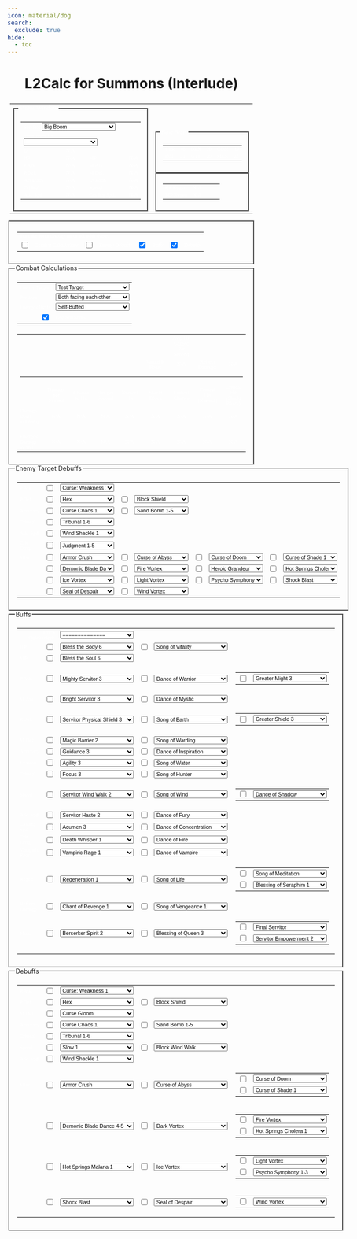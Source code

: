 ```yaml
---
icon: material/dog
search:
  exclude: true
hide:
  - toc
---
```


<style>
fieldset {
	border-color: grey;
}
h1,h2,h3,h4 {
	text-align: center;
}
td.left {
	padding: 10px;
	border-width: 0px;
	text-align: left;
}
td.main {
	padding: 10px;
	border-width: 0px;
	text-align: left;
}
td.statcalc {
	text-align: right;
	color: white;
}
table {
	font: 8pt verdana;
	color: white;
	padding: 5;
	text-align: center;
}

table select {
	font-size: 8pt;
}
table.statcalc {
	text-align: left;
	border: 0;
	cellpadding: 5;
}

legend {
	color-adjust: exact;
  	font-size: .8rem;
	color: var(--md-typeset-color);
	font-family: var(--md-text-font-family);
}
</style>
# L2Calc for Summons (Interlude)
<table class="statcalc">
<form id="statcalculator">
<tr>
<td><fieldset>
<legend>Status Window</legend>
<table class="statcalc" width=275>
<tr><td colspan=4>
Servitor
<select style="width: 150px;" id="class" onchange="calc()">
<option value=BB>Big Boom
<option value=CO>Corrupted Man
<option value=CU>Cursed Man
<option value=DP>Dark Panther
<option value=FK>Feline King
<option value=KAI>Kai the Cat
<option value=KAT>Kat the Cat
<option value=MU>Magnus the Unicorn
<option value=MG>Mechanic Golem
<option value=MEW>Mew the Cat
<option value=NS>Nightshade
<option value=QC>Queen of Cat
<option value=RM>Reanimated Man
<option value=SH>Shadow
<option value=SG>Siege Golem
<option value=SI>Silhouette
<option value=SL>Soulless
<option value=SP>Spectral Lord
<option value=SW>Swoop Cannon
<option value=BOX>Unicorn Boxer
<option value=MER>Unicorn Merrow
<option value=MIR>Unicorn Mirage
<option value=SER>Unicorn Seraphim
<option value=WHC>Wild Hog Cannon
</select></td></tr>
<tr><td colspan=4>
Summoner Lv
<select style="width: 150px;" id="LV" onchange="calc()">
</select>
</td></tr>
<tr><td>Lv</td><td id="LVL" align=right>N/A</td></tr>
<tr><td width=95>HP</td><td id="HP" width=35 align=right>N/A</td><td width=15></td><td width=95>MP</td><td id="MP" width=35 align=right>N/A</td></tr>
<tr><td>P.Atk.</td><td id="PATK" align=right>N/A</td><td></td><td>M.Atk.</td><td id="MATK" align=right>N/A</td></tr>
<tr><td>P.Def.</td><td id="PDEF" align=right>N/A</td><td></td><td>M.Def.</td><td id="MDEF" align=right>N/A</td></tr>
<tr><td>Accuracy</td><td id="ACCURACY" align=right>N/A</td><td></td><td>Evasion</td><td id="EVASION" align=right>N/A</td></tr>
<tr><td>Critical</td><td id="CRITICAL" align=right>N/A</td><td></td><td>Speed</td><td id="SPEED" align=right>N/A</td></tr>
<tr><Td>Atk. Spd.</td><td id="ATKSPD" align=right>N/A</td><td></td><td>Casting Spd.</td><td id="CASTINGSPD" align=right>N/A</td></tr>
</table>
</fieldset></td>
<td valign=bottom>
<fieldset>
<legend>Base Stats</legend>
<table class="statcalc" cellpadding="5">
<tr><td>STR</td><td>40</td><td>DEX</td><td>30</td><td>CON</td><td>43</td></tr>
<tr><td>INT</td><td>21</td><td>WIT</td><td>20</td><td>MEN</td><td>25</td></tr>
</table>
</fieldset>
<fieldset>
<table class="statcalc" width=200>
<tr><td>HP Regen</td><td id="HPREGEN" align=right>N/A</td><td></td><td></td><td align=right></td></tr>
<tr><td>MP Regen</td><td id="MPREGEN" align=right>N/A</td><td></td><td></td><td align=right></td></tr>
</table>
</fieldset>
</td>
</tr>
</table>
<fieldset>
<table class="statcalc"
<tr>			<td colspan=8>Turn the form display on or off with these:</td></tr>
<tr>			<td width=5><input type=checkbox id="COMBATC" onclick="boxgoaway()"></td>
<td>Combat Calculations</td>
<td width=5><input type=checkbox id="EDEBUFFSC" onclick="boxgoaway()"></td>
<td>Enemy Debuffs</td>
<td width=5><input type=checkbox id="BUFFSCHECK" onclick="boxgoaway()" checked></td>
<td>Buffs</td>
<td width=5><input type=checkbox id="DEBUFFSCHECK" onclick="boxgoaway()" checked></td>
<td>Debuffs</td>
</tr>
</table>
</fieldset>
<fieldset id="COMBAT">
<legend>Combat Calculations</legend>
<table class="statcalc">
<tr><td>Enemy Target:</td>
<td><select style="width: 150px;" id="ENE" onchange="calc()">
<option value=0>Test Target
<option value=11>Clone
<option value=1>Test Monster
<option value=2>lv40 Temple Knight
<option value=3>lv40 Hawkeye
<option value=4>lv40 Prophet
<option value=5>lv61 Temple Knight
<option value=6>lv61 Hawkeye
<option value=7>lv61 Prophet
<option value=8>lv80 Temple Knight
<option value=9>lv80 Hawkeye
<option value=10>lv80 Prophet
</select></td>
</tr>
<tr><td>Position</td>
<td><select style="width: 150px;" id="POS" onchange="calc()">
<option value="1">Both facing each other
<option value="2">Attacking enemy target from the side
<option value="3">Attacking enemy target from behind
<option value="4">Enemy target attacking you from the side
<option value="5">Enemy target attacking you from behind
</select></td></tr>
<tr><td>Enemy's Buffs</td>
<td><select style="width: 150px;" id="EBUFFS" onchange="calc()">
<option value="1">Self-Buffed
<option value="2">Level 56 Prophet buffs
<option value="3">Level 56 Prophet buffs and Dances
<option value="4">Level 56 Prophet buffs and Songs
<option value="5">Level 56 Prophet buffs, Dances and Songs
<option value="6">We're all gonna die!
</select></td></tr>
<tr><td align=right><input type="checkbox" id="SS" onclick="calc()" checked></td><td>Use Soulshots</td>
</tr></table>
<table class="damage">
<tr>
<td align=left width=100></td>
<td width=100></td>
<td width=100></td>
<td width=100></td>
<td width=100></td>
<td width=100></td>
<td width=100>Avg. HP Gained<br>Per Second</td>
<td width=100></td>
<td width=100></td>
</tr>
<tr>
<td align=left></td>
<td id="SHDBLOCKRATE"></td>
<td id="SHDPDEF"></td>
<td id="AVGSHIELDPDEF"></td>
<td id="SHDMDEF"></td>
<td>Vampiric Rage:</td>
<td id="VR">N/A</td>
<td>Reflect Damage:</td>
<td id="RD">N/A</td>
</tr>
<tr><td colspan=20><hr></td></tr>
<tr>
<td align=left></td>
<td>Damage per<br>Second</td>
<td>Chance<br>to Hit</td>
<td>Hits per<br>Second</td>
<td>Normal Hit</td>
<td>Shield Block</td>
<td>Critical Chance</td>
<td>Critical Hit<br>(Normal)</td>
<td>Critical Hit<br>(Shield Block)</td>
</tr>
<tr>
<td align=left>Damage Dealt<br>to Enemy</td>
<td id="AVGDMG">N/A</td>
<td id="HITRATIO">N/A</td>
<td id="HITSPERSECOND">N/A</td>
<td id="DMGRNG">N/A</td>
<td id="SHDDMGRNG">N/A</td>
<td id="CRITCHANCE">N/A</td>
<td id="CRITDMG">N/A</td>
<td id="SBCRITDMG">N/A</td>
</tr>
<tr><td colspan=20>&nbsp</td></tr>
<tr>
<td align=left>Enemy's Damage<br>to You</td>
<td id="EAVGDMG">N/A</td>
<td id="EHITRATIO">N/A</td>
<td id="EHITSPERSECOND">N/A</td>
<td id="EDMGRNG">N/A</td>
<td id="ESHIELDDMGRNG">N/A</td>
<td id="ECRITCHANCE">N/A</td>
<td id="ECRITDMG">N/A</td>
<td id="ESBCRITDMG">N/A</td>
</tr>
</table>
</fieldset>
<fieldset id="EDEBUFFS">
<legend>Enemy Target Debuffs</legend>
<table class="statcalc">
<tr>	<td>P.Atk.</td>
<td><input type=checkbox id="EDEPC" onclick="edebuffs();calc()"></td>
<td><select style="width: 110px;" id="EDEP" onchange="calc()">
<option value="1">Curse: Weakness 1
<option value="2">Curse: Weakness 2-5
<option value="3">Curse: Weakness 6+
<option value="3">Howl
<option value="3">Poltergeist Cubic 1+
<option value="2">Power Break 1-2
<option value="3">Power Break 3+
</select></td></tr>
<tr>
<td>P.Def.</td>
<td><input type=checkbox id="EDEDC" onclick="edebuffs();calc()"></td>
<td><select style="width: 110px;" id="EDED" onchange="calc()">
<option value="1">Hex
<option value="1">Poltergeist Cubic
</select></td>
<td><input type=checkbox id="EBLKSC" onclick="edebuffs();calc()"></td>
<td><select style="width: 110px;" id="EBLKS" onchange="calc()">
<option value="1">Block Shield
<option value="2">Mass Shield Block
</select></td></tr>
<tr>	<td>Accuracy
<td><input type=checkbox id="EDEAC" onclick="edebuffs();calc()"></td>
<td><select style="width: 110px;" id="EDEA" onchange="calc()">
<option value="1">Curse Chaos 1
<option value="2">Curse Chaos 2+
<option value="1">Seal of Chaos 1-2
<option value="2">Seal of Chaos 3+
</select></td>
<td><input type=checkbox id="ESBBC" onclick="edebuffs();calc()"></td>
<td><select style="width: 110px;" id="ESBB" onchange="calc()">
<option value="1">Sand Bomb 1-5
<option value="2">Sand Bomb 6-9
<option value="3">Sand Bomb 10
</select></td></tr>
<tr>	<td>Critical
<td><input type=checkbox id="ETRBC" onclick="edebuffs();calc()"></td>
<td><select style="width: 110px;" id="ETRB" onchange="calc()">
<option value="1">Tribunal 1-6
<option value="2">Tribunal 7-9
<option value="3">Tribunal 10
</select></td></tr>
<tr>	<td>Atk. Spd.
<td><input type=checkbox id="EDENC" onclick="edebuffs();calc()"></td>
<td><select style="width: 110px;" id="EDEN" onchange="calc()">
<option value="1">Wind Shackle 1
<option value="2">Wind Shackle 2-5
<option value="3">Wind Shackle 6+
<option value="3">Poltergeist Cubic
<option value="3">Seal of Winter
<option value="3">Spoil (Atk. Spd.)
<option value="3">Spoil Festival (Atk. Spd.)
</select></td></tr>
<tr>	<td>Crit. Dmg.
<td><input type=checkbox id="EJDGC" onclick="edebuffs();calc()"></td>
<td><select style="width: 110px;" id="EJDG" onchange="calc()">
<option value="1">Judgment 1-5
<option value="2">Judgment 6-9
<option value="3">Judgment 10
</select></td></tr>
<tr>	<td>Misc.</td>
<td><input type=checkbox id="EARCRC" onclick="edebuffs();calc()"></td>
<td><select style="width: 110px;" id="EARCR" onchange="calc()">
<option value="1">Armor Crush
</select></td>
<td><input type=checkbox id="ECBYC" onclick="edebuffs();calc()"></td>
<td><select style="width: 110px;" id="ECBY" onchange="calc()">
<option value="1">Curse of Abyss
</select></td>
<td><input type=checkbox id="ECDMC" onclick="edebuffs();calc()"></td>
<td><select style="width: 110px;" id="ECDM" onchange="calc()">
<option value="1">Curse of Doom
</select></td>
<td><input type=checkbox id="ECSHC" onclick="edebuffs();calc()"></td>
<td><select style="width: 110px;" id="ECSH" onchange="calc()">
<option value="1">Curse of Shade 1
<option value="2">Curse of Shade 2
<option value="3">Curse of Shade 3
<option value="1">Mass Curse of Shade 1
<option value="2">Mass Curse of Shade 2
<option value="3">Mass Curse of Shade 3
</select></td></tr>
<tr>	<td></td>
<td><input type=checkbox id="EDBDC" onclick="edebuffs();calc()"></td>
<td><select style="width: 110px;" id="EDBD" onchange="calc()">
<option value="1">Demonic Blade Dance 1-3
<option value="2">Demonic Blade Dance 4-5
<option value="3">Demonic Blade Dance 6-7
<option value="4">Demonic Blade Dance 8-9
<option value="5">Demonic Blade Dance 10
</select></td>
<td><input type=checkbox id="EFVC" onclick="edebuffs();calc()"></td>
<td><select style="width: 110px;" id="EFV" onchange="calc()">
<option value="1">Fire Vortex
</select></td>
<td><input type=checkbox id="EHEEC" onclick="edebuffs();calc()"></td>
<td><select style="width: 110px;" id="EHEE" onchange="calc()">
<option value="1">Heroic Grandeur
</select></td>
<td><input type=checkbox id="ECHOLC" onclick="edebuffs();calc()"></td>
<td><select style="width: 110px;" id="ECHOL" onchange="calc()">
<option value="1">Hot Springs Cholera 1
<option value="2">Hot Springs Cholera 2
<option value="3">Hot Springs Cholera 3
<option value="4">Hot Springs Cholera 4
<option value="5">Hot Springs Cholera 5
<option value="6">Hot Springs Cholera 6
<option value="7">Hot Springs Cholera 7
<option value="8">Hot Springs Cholera 8
<option value="9">Hot Springs Cholera 9
<option value="10">Hot Springs Cholera 10
</select></td></tr>
<tr>	<td></td>
<td><input type=checkbox id="EIVC" onclick="edebuffs();calc()"></td>
<td><select style="width: 110px;" id="EIV" onchange="calc()">
<option value="1">Ice Vortex
</select></td>
<td><input type=checkbox id="ELVORC" onclick="edebuffs();calc()"></td>
<td><select style="width: 110px;" id="ELVOR" onchange="calc()">
<option value="1">Light Vortex
</select></td>
<td><input type=checkbox id="EPSYC" onclick="edebuffs();calc()"></td>
<td><select style="width: 110px;" id="EPSY" onchange="calc()">
<option value="1">Psycho Symphony 1-3
<option value="2">Psycho Symphony 4-5
<option value="3">Psycho Symphony 6-7
<option value="4">Psycho Symphony 8-9
<option value="5">Psycho Symphony 10
</select></td>
<td><input type=checkbox id="ESBC" onclick="edebuffs();calc()"></td>
<td><select style="width: 110px;" id="ESB" onchange="calc()">
<option value="1">Shock Blast
</select></td></tr>
<tr>	<td></td>
<td><input type=checkbox id="EDERC" onclick="edebuffs();calc()"></td>
<td><select style="width: 110px;" id="EDER" onchange="calc()">
<option value="1">Seal of Despair
</select></td>
<td><input type=checkbox id="EWVC" onclick="edebuffs();calc()"></td>
<td><select style="width: 110px;" id="EWV" onchange="calc()">
<option value="1">Wind Vortex
</select></td></tr>
</table>
</fieldset>
<fieldset id="BUFFS">
<legend>Buffs</legend>
<table class="statcalc">
<tr>			<td colspan=2 align=right>Buffs Quickselect:</td>
<td colspan=5><select style="width: 150px;" id="SETBUFFS" onchange="buffs(true);calc()">
<option>==============
<option value="0">clear all buffs
<option value="38">Lvl 78 Elemental Summoner
<option value="39">Lvl 77 Elemental Summoner
<option value="40">Lvl 56 Elemental Summoner
<option value="41">Lvl 52 Elemental Summoner
<option value="42">Lvl 48 Elemental Summoner
<option value="43">Lvl 44 Elemental Summoner
<option value="44">Lvl 40 Elemental Summoner
<option value="0">clear all buffs
<option value="45">Lvl 78 Phantom Summoner
<option value="46">Lvl 77 Phantom Summoner
<option value="47">Lvl 56 Phantom Summoner
<option value="48">Lvl 52 Phantom Summoner
<option value="49">Lvl 48 Phantom Summoner
<option value="50">Lvl 44 Phantom Summoner
<option value="51">Lvl 40 Phantom Summoner
<option value="0">clear all buffs
<option value="52">Lvl 78 Warlock
<option value="53">Lvl 77 Warlock
<option value="54">Lvl 56 Warlock
<option value="55">Lvl 52 Warlock
<option value="56">Lvl 48 Warlock
<option value="57">Lvl 44 Warlock
<option value="58">Lvl 40 Warlock
<option value="0">clear all buffs
<option value="1">Lvl 78 Hierophant
<option value="2">Lvl 72 Prophet
<option value="3">Lvl 66 Prophet
<option value="4">Lvl 56 Prophet
<option value="5">Lvl 52 Prophet
<option value="6">Lvl 48 Prophet
<option value="7">Lvl 44 Prophet
<option value="8">Lvl 40 Prophet
<option value="0">clear all buffs
<option value="9">Lvl 78 Shillien's Saint
<option value="10">Lvl 72 Shillien Elder
<option value="11">Lvl 58 Shillien Elder
<option value="12">Lvl 56 Shillien Elder
<option value="13">Lvl 52 Shillien Elder
<option value="14">Lvl 48 Shillien Elder
<option value="15">Lvl 44 Shillien Elder
<option value="16">Lvl 40 Shillien Elder
<option value="0">clear all buffs
<option value="17">Lvl 78 Doomcryer
<option value="18">Lvl 74 Warcryer
<option value="19">Lvl 68 Warcryer
<option value="20">Lvl 66 Warcryer
<option value="21">Lvl 64 Warcryer
<option value="22">Lvl 58 Warcryer
<option value="23">Lvl 56 Warcryer
<option value="24">Lvl 52 Warcryer
<option value="25">Lvl 48 Warcryer
<option value="26">Lvl 44 Warcryer
<option value="27">Lvl 40 Warcryer
<option value="0">clear all buffs
<option value="28">Lvl 77 Dominator
<option value="29">Lvl 64 Overlord
<option value="30">Lvl 58 Overlord
<option value="31">Lvl 56 Overlord
<option value="32">Lvl 52 Overlord
<option value="33">Lvl 48 Overlord
<option value="34">Lvl 44 Overlord
<option value="35">Lvl 40 Overlord
<option value="0">clear all buffs
</select></td></tr>
<tr>	<td>HP</td>
<td><input type=checkbox id="BTBCHECK" onclick="buffs();calc()"></td>
<td><select style="width: 150px;" id="BTB" onchange="calc()">
<option value="1">Bless the Body 1
<option value="2">Bless the Body 2
<option value="3">Bless the Body 3
<option value="4">Bless the Body 4
<option value="5">Bless the Body 5
<option value="6" selected>Bless the Body 6
<option value="1">Body of Avatar 1
<option value="2">Body of Avatar 2
<option value="3">Body of Avatar 3
<option value="4">Body of Avatar 4
<option value="5">Body of Avatar 5
<option value="6">Body of Avatar 6
</select></td>
<td><input type=checkbox id="VITCHECK" onclick="buffs();calc()"></td>
<td><select style="width: 150px;" id="VIT" onchange="calc()">
<option value="SOV">Song of Vitality
</select></td></tr>
<tr>
<td>MP</td>
<td><input type=checkbox id="BTSCHECK" onclick="buffs();calc()"></td>
<td><select style="width: 150px;" id="BTS" onchange="calc()">
<option value="1">Bless the Soul 1
<option value="2">Bless the Soul 2
<option value="3">Bless the Soul 3
<option value="4">Bless the Soul 4
<option value="5">Bless the Soul 5
<option value="6" selected>Bless the Soul 6
</select></td></tr>
<tr>
<td>P.Atk.</td>
<td><input type=checkbox id="MIGHTCHECK" onclick="buffs();calc()"></td>
<td><select style="width: 150px;" id="MIGHT" onchange="calc()">
<option value="1">Might 1
<option value="2">Might 2
<option value="3">Might 3
<option value="3">Herb of Strength
<option value="1">Chant of Battle 1
<option value="2">Chant of Battle 2
<option value="3">Chant of Battle 3
<option value="1">Pa'agrian Gift 1
<option value="2">Pa'agrian Gift 2
<option value="3">Pa'agrian Gift 3
<option value="1">Mighty Servitor 1
<option value="2">Mighty Servitor 2
<option value="3" selected>Mighty Servitor 3
</select>
<td><input type=checkbox id="DOWACHECK" onclick="buffs();calc()"></td>
<td><select style="width: 150px;" id="DOWA" onchange="calc()">
<option value="1">Dance of Warrior
</select></td>
<td>
<table class="no-md-styling"><tr>
<td><input type=checkbox id="GREATERMIGHTCHECK" onclick="buffs();calc()"></td>
<td><select style="width: 150px;" id="GREATERMIGHT" onchange="calc()">
<option value="1">Greater Might 1
<option value="2">Greater Might 2
<option value="3" selected>Greater Might 3
<option value="1">War Chant 1
<option value="2">War Chant 2
<option value="3">War Chant 3
</select></td>
</tr></table>
</td>
</tr>
<tr>
<td>M.Atk.</td>
<td><input type=checkbox id="EMPCHECK" onclick="buffs();calc()"></td>
<td><select style="width: 150px;" id="EMP" onchange="calc()">
<option value="1">Empower 1
<option value="2">Empower 2
<option value="3">Greater Empower 3
<option value="3">Herb of Magic
<option value="3">Soul of Pa'agrio
<option value="1">Bright Servitor 1
<option value="2">Bright Servitor 2
<option value="3" selected>Bright Servitor 3
</select></td>
<td><input type=checkbox id="DOMYCHECK" onclick="buffs();calc()"></td>
<td><select style="width: 150px;" id="DOMY" onchange="calc()">
<option value="1">Dance of Mystic
</select></td></tr>
<tr>
<td>P.Def.</td>
<td><input type=checkbox id="SHIELDCHECK" onclick="buffs();calc()"></td>
<td><select style="width: 150px;" id="SHIELD" onchange="calc()">
<option value="1">Shield 1
<option value="2">Shield 2
<option value="3">Shield 3
<option value="1">Blessings of Pa'agrio 1
<option value="2">Blessings of Pa'agrio 2
<option value="3">Blessings of Pa'agrio 3
<option value="1">Chant of Shielding 1
<option value="2">Chant of Shielding 2
<option value="3">Chant of Shielding 3
<option value="1">Soul Shield 1
<option value="2">Soul Shield 2
<option value="3">Soul Shield 3
<option value="1">Servitor Physical Shield 1
<option value="2">Servitor Physical Shield 2
<option value="3" selected>Servitor Physical Shield 3
</select></td>
<td><input type=checkbox id="SOECHECK" onclick="buffs();calc()"></td>
<td><select style="width: 150px;" id="SOEA" onchange="calc()">
<option value="SOE">Song of Earth
</select></td>
<td>
<table class="no-md-styling"><tr>
<td><input type=checkbox id="GREATERSHIELDCHECK" onclick="buffs();calc()"></td>
<td><select style="width: 150px;" id="GREATERSHIELD" onchange="calc()">
<option value="1">Greater Shield 1
<option value="2">Greater Shield 2
<option value="3" selected>Greater Shield 3
<option value="1">Earth Chant 1
<option value="2">Earth Chant 2
<option value="3">Earth Chant 3
</select></td>
</tr></table>
</td>
</tr>
<tr>
<td>M.Def.</td>
<td><input type=checkbox id="MBCHECK" onclick="buffs();calc()"></td>
<td><select style="width: 150px;" id="MB" onchange="calc()">
<option value="2">Magic Barrier 1
<option value="3" selected>Magic Barrier 2
<option value="1">Chant of Fire 1
<option value="2">Chant of Fire 2
<option value="3">Chant of Fire 3
<option value="1">Glory of Pa'agrio 1
<option value="2">Glory of Pa'agrio 2
<option value="3">Glory of Pa'agrio 3
<option value="2">Servitor Magic Shield 1
<option value="3">Servitor Magic Shield 2
</select>
<td><input type=checkbox id="WARDCHECK" onclick="buffs();calc()"></td>
<td><select style="width: 150px;" id="WARD" onchange="calc()">
<option value="SOW">Song of Warding
</select></td></tr>
<tr>
<td>Accuracy</td>
<td><input type=checkbox id="GUIDCHECK" onclick="buffs();calc()"></td>
<td><select style="width: 150px;" id="GUID" onchange="calc()">
<option value="1">Guidance 1
<option value="2">Guidance 2
<option value="3" selected>Guidance 3
<option value="1">Chant of Eagle 1
<option value="2">Chant of Eagle 2
<option value="3">Chant of Eagle 3
<option value="1">Vision of Pa'agrio 1
<option value="2">Vision of Pa'agrio 2
<option value="3">Vision of Pa'agrio 3
</select></td>
<td><input type=checkbox id="DOICHECK" onclick="buffs();calc()"></td>
<td><select style="width: 150px;" id="DOI" onchange="calc()">
<option value="DOI">Dance of Inspiration
</select></td>
</tr>
<tr>
<td>Evasion</td>
<td><input type=checkbox id="AGICHECK" onclick="buffs();calc()"></td>
<td><select style="width: 150px;" id="AGI" onchange="calc()">
<option value="1">Agility 1
<option value="2">Agility 2
<option value="3" selected>Agility 3
<option value="1">Chant of Evasion 1
<option value="2">Chant of Evasion 2
<option value="3">Chant of Evasion 3
<option value="1">Tact of Pa'agrio 1
<option value="2">Tact of Pa'agrio 2
<option value="3">Tact of Pa'agrio 3
</select></td>
<td><input type=checkbox id="SWATCHECK" onclick="buffs();calc()"></td>
<td><select style="width: 150px;" id="SWAT" onchange="calc()">
<option value="SOW">Song of Water
</select></td>
</tr>
<tr>
<td>Critical</td>
<td><input type=checkbox id="FCSCHECK" onclick="buffs();calc()"></td>
<td><select style="width: 150px;" id="FCS" onchange="calc()">
<option value="1">Focus 1
<option value="2">Focus 2
<option value="3" selected>Focus 3
<option value="1">Chant of Predator 1
<option value="2">Chant of Predator 2
<option value="3">Chant of Predator 3
<option value="3">Herb of Critical Attack
</select></td>
<td><input type=checkbox id="SOHCHECK" onclick="buffs();calc()"></td>
<td><select style="width: 150px;" id="SOH" onchange="calc()">
<option value="SOH">Song of Hunter
</select></td></tr>
<tr>
<td>Speed</td>
<td><input type=checkbox id="WWCHECK" onclick="buffs();calc()"></td>
<td><select style="width: 150px;" id="WW" onchange="calc()">
<option value="1">Wind Walk 1
<option value="2">Wind Walk 2
<option value="1">Pa'agrian Haste 1
<option value="2">Pa'agrian Haste 2
<option value="1" id="Sprint1">Sprint 1
<option value="2" id="Sprint2">Sprint 2
<option value="1">Haste Potion
<option value="2">Greater Quick Step Potion
<option value="2">Herb of Speed
<option value="1">Servitor Wind Walk 1
<option value="2" selected>Servitor Wind Walk 2
</select></td>
<td><input type=checkbox id="SWINDCHECK" onclick="buffs();calc()"></td>
<td><select style="width: 150px;" id="SWIND" onchange="calc()">
<option value="SOW">Song of Wind
</select></td>
<td>
<table class="no-md-styling"><tr>
<td><input type=checkbox id="DSHCHECK" onclick="buffs();calc()"></td>
<td><select style="width: 150px;" id="DSH" onchange="calc()">
<option value="DOS">Dance of Shadow
</select></td>
</tr></table>
</td>
</tr>
<tr>
<td>Atk. Spd.</td>
<td><input type=checkbox id="HASTECHECK" onclick="buffs();calc()"></td>
<td><select style="width: 150px;" id="HASTE" onchange="calc()">
<option value="1">Haste 1
<option value="2">Haste 2
<option value="1">Chant of Fury 1
<option value="2">Chant of Fury 2
<option value="1">Potion of Alacrity
<option value="2">Greater Swift Attack Potion
<option value="2">Herb of Atk. Speed
<option value="1">Servitor Haste 1
<option value="2" selected>Servitor Haste 2
</select></td>
<td><input type=checkbox id="DFURYCHECK" onclick="buffs();calc()"></td>
<td><select style="width: 150px;" id="DFURY" onchange="calc()">
<option value="DOF">Dance of Fury
</select></td>
</tr>
<tr>
<td>Casting Spd.</td>
<td><input type=checkbox id="ACUCHECK" onclick="buffs();calc()"></td>
<td><select style="width: 150px;" id="ACU" onchange="calc()">
<option value="1">Acumen 1
<option value="2">Acumen 2
<option value="3" selected>Acumen 3
<option value="1">Chant of Flame 1
<option value="2">Chant of Flame 2
<option value="3">Chant of Flame 3
<option value="1">Wisdom of Pa'agrio 1
<option value="2">Wisdom of Pa'agrio 2
<option value="3">Wisdom of Pa'agrio 3
<option value="2">Magic Haste Potion
<option value="3">Greater Magic Haste Potion
<option value="3">Herb of Casting Spd.
</select></td>
<td><input type=checkbox id="DCONCHECK" onclick="buffs();calc()"></td>
<td><select style="width: 150px;" id="DCON" onchange="calc()">
<option value="DOC">Dance of Concentration
</select></td></tr>
<td>Crit. Dmg.</td>
<td><input type=checkbox id="DEWC" onclick="buffs();calc()"></td>
<td><select style="width: 150px;" id="DEW" onchange="calc()">
<option value="1">Death Whisper 1
<option value="2">Death Whisper 2
<option value="3">Death Whisper 3
<option value="4">Chant of Rage 1
<option value="5">Chant of Rage 2
<option value="6">Chant of Rage 3
<option value="9">The Eye of Pa'agrio
</select></td>
<td><input type=checkbox id="DOFC" onclick="buffs();calc()"></td>
<td><select style="width: 150px;" id="DOF" onchange="calc()">
<option value="1">Dance of Fire
</select></td></tr>
<tr>
<td>Vampiric Rage</td>
<td><input type=checkbox id="VRAC" onclick="buffs();calc()"></td>
<td><select style="width: 150px;" id="VRA" onchange="calc()">
<option value="1">Vampiric Rage 1
<option value="2">Vampiric Rage 2
<option value="3">Vampiric Rage 3
<option value="4">Vampiric Rage 4
<option value="5">Chant of Vampire 1
<option value="6">Chant of Vampire 2
<option value="7">Chant of Vampire 3
<option value="8">Chant of Vampire 4
</select></td>
<td><input type=checkbox id="DOVC" onclick="buffs();calc()"></td>
<td><select style="width: 150px;" id="DOV" onchange="calc()">
<option value="1">Dance of Vampire
</select></td></tr>
<tr>
<td>Regen</td>
<td><input type=checkbox id="RGNC" onclick="buffs();calc()"></td>
<td><select style="width: 150px;" id="RGN" onchange="calc()">
<option value="1">Regeneration 1
<option value="2">Regeneration 2
<option value="3">Regeneration 3
</select></td>
<td><input type=checkbox id="SOLC" onclick="buffs();calc()"></td>
<td><select style="width: 150px;" id="SOL" onchange="calc()">
<option value="1">Song of Life
</select></td>
<td>
<table class="no-md-styling"><tr>
<td><input type=checkbox id="SOMC" onclick="buffs();calc()"></td>
<td><select style="width: 150px;" id="SOM" onchange="calc()">
<option value="1">Song of Meditation
</select></td>
</tr><tr>
<td><input type=checkbox id="SERC" onclick="buffs();calc()"></td>
<td><select style="width: 150px;" id="SER" onchange="calc()">
<option value="1">Blessing of Seraphim 1
<option value="2">Blessing of Seraphim 2
<option value="3">Blessing of Seraphim 3
</select></td>
</tr></table>
</td></tr>
<tr>
<td>Reflect Damage</td>
<td><input type=checkbox id="SKNC" onclick="buffs();calc()"></td>
<td><select style="width: 150px;" id="SKN" onchange="calc()">
<option value="1">Chant of Revenge 1
<option value="2">Chant of Revenge 2
<option value="3">Chant of Revenge 3
<option value="4">Blazing Skin 1
<option value="5">Blazing Skin 2
<option value="6">Blazing Skin 3
<option value="7">Freezing Skin 1
<option value="8">Freezing Skin 2
<option value="9">Freezing Skin 3
<option value="10">Reflect Damage 1
<option value="11">Reflect Damage 2
<option value="12">Reflect Damage 3
</select>
<td><input type=checkbox id="SOVC" onclick="buffs();calc()"></td>
<td><select style="width: 150px;" id="SOV" onchange="calc()">
<option value="1">Song of Vengeance 1
</select></tr>
<tr>
<td>Misc.</td>
<td><input type=checkbox id="ZERKCHECK" onclick="buffs();calc()"></td>
<td><select style="width: 150px;" id="ZERK" onchange="calc()">
<option value="1">Berserker Spirit 1
<option value="2" selected>Berserker Spirit 2
<option value="1">Rage of Pa'agrio 1
<option value="2">Rage of Pa'agrio 2
</select></td>
<td><input type=checkbox id="QUEENCHECK" onclick="buffs();calc()"></td>
<td><select style="width: 150px;" id="QUEEN" onchange="calc()">
<option value="4">Blessing of Queen 1
<option value="5">Blessing of Queen 2
<option value="6" selected>Blessing of Queen 3
<option value="1">Gift of Queen 1
<option value="2">Gift of Queen 2
<option value="3">Gift of Queen 3
</select></td>
<td>
<table class="no-md-styling"><tr>
<td><input type=checkbox id="PROPHCHECK" onclick="buffs();calc()"></td>
<td><select style="width: 150px;" id="PROPH" onchange="calc()">
<option value="1">Chant of Victory
<option value="2">Prophecy of Fire
<option value="3">Prophecy of Water
<option value="4">Prophecy of Wind
<option value="1" selected>Final Servitor
<option value="2">Warrior Servitor
<option value="3">Wizard Servitor
<option value="4">Assassin Servitor
<option value="5">Magnus' Chant
</select></td>
</tr><tr>
<td><input type=checkbox id="UDCHECK" onclick="buffs();calc()"></td>
<td><select style="width: 150px;" id="UD" onchange="calc()">
<option value="1">Servitor Empowerment 1
<option value="2" selected>Servitor Empowerment 2
</select></td>
</tr></table>
</td>
</tr></table>
</fieldset>
<fieldset id="DEBUFFS">
<legend>Debuffs</legend>
<table class="statcalc">
<tr>	<td>P.Atk.</td>
<td><input type=checkbox id="DEPATKCHECK" onclick="debuffs();calc()"></td>
<td><select style="width: 150px;" id="DEPATK" onchange="calc()">
<option value="1">Curse: Weakness 1
<option value="2">Curse: Weakness 2-5
<option value="3">Curse: Weakness 6+
<option value="3">Howl
<option value="3">Poltergeist Cubic 1+
<option value="2">Power Break 1-2
<option value="3">Power Break 3+
</select></td></tr>
<tr>
<td>P.Def.</td>
<td><input type=checkbox id="DEPDEFCHECK" onclick="debuffs();calc()"></td>
<td><select style="width: 150px;" id="DEPDEF" onchange="calc()">
<option value="1">Hex
<option value="1">Poltergeist Cubic
</select></td>
<td><input type=checkbox id="BLKSCHECK" onclick="buffs();calc()"></td>
<td><select style="width: 150px;" id="BLKS" onchange="calc()">
<option value="BLKS">Block Shield
<option value="MBLKS">Mass Shield Block
</select></td></tr>
<tr>	<td>M.Def.</td>
<td><input type=checkbox id="GLOOMCHECK" onclick="debuffs();calc()"></td>
<td><select style="width: 150px;" id="GLOOM" onchange="calc()">
<option value="CG1">Curse Gloom
</select></td></tr>
<tr>	<td>Accuracy
<td><input type=checkbox id="DEACCCHECK" onclick="debuffs();calc()"></td>
<td><select style="width: 150px;" id="DEACC" onchange="calc()">
<option value="1">Curse Chaos 1
<option value="2">Curse Chaos 2+
<option value="1">Seal of Chaos 1-2
<option value="2">Seal of Chaos 3+
</select></td>
<td><input type=checkbox id="SANDBOMBCHECK" onclick="debuffs();calc()"></td>
<td><select style="width: 150px;" id="SANDBOMB" onchange="calc()">
<option value="1">Sand Bomb 1-5
<option value="3">Sand Bomb 10
</select></td></tr>
<tr>	<td>Critical
<td><input type=checkbox id="TRIBUNALCHECK" onclick="debuffs();calc()"></td>
<td><select style="width: 150px;" id="TRIBUNAL" onchange="calc()">
<option value="1">Tribunal 1-6
<option value="2">Tribunal 7-9
<option value="3">Tribunal 10
</select></td></tr>
<tr>	<td>Speed</td>
<td><input type=checkbox id="DESPEEDCHECK" onclick="debuffs();calc()"></td>
<td><select style="width: 150px;" id="DESPEED" onchange="calc()">
<option value="1">Slow 1
<option value="2">Slow 2+
<option value="2">Blizzard
<option value="1">Cripple 1-5
<option value="2">Cripple 6+
<option value="1">Entangle 1
<option value="2">Entangle 2+
<option value="1">Freezing Strike
<option value="1">Frost Bolt
<option value="2">Hamstring
<option value="2">Hamstring Shot
<option value="1">Ice Bolt
<option value="2">Mass Slow
<option value="1">Seal of Slow 1
<option value="2">Seal of Slow 2
</select></td>
<td><input type=checkbox id="BWWCHECK" onclick="buffs();calc()"></td>
<td><select style="width: 150px;" id="BWW" onchange="calc()">
<option value="BWW">Block Wind Walk
<option value="MBWW">Mass Block Wind Walk
</select></td></tr>
<tr>	<td>Atk. Spd.
<td><input type=checkbox id="DEASPDCHECK" onclick="debuffs();calc()"></td>
<td><select style="width: 150px;" id="DEASPD" onchange="calc()">
<option value="1">Wind Shackle 1
<option value="2">Wind Shackle 2-5
<option value="3">Wind Shackle 6+
<option value="3">Poltergeist Cubic
<option value="3">Seal of Winter
<option value="3">Spoil (Atk. Spd.)
<option value="3">Spoil Festival (Atk. Spd.)
</select></td></tr>
<tr>	<td>Misc.</td>
<td><input type=checkbox id="ACCHECK" onclick="debuffs();calc()"></td>
<td><select style="width: 150px;" id="ARCR" onchange="calc()">
<option value="ARC1">Armor Crush
</select></td>
<td><input type=checkbox id="COABYSSCHECK" onclick="debuffs();calc()"></td>
<td><select style="width: 150px;" id="COABYSS" onchange="calc()">
<option value="COA1">Curse of Abyss
</select></td>
<td>
<table class="no-md-styling"><tr>
<td><input type=checkbox id="CODOOMCHECK" onclick="debuffs();calc()"></td>
<td><select style="width: 150px;" id="CODOOM" onchange="calc()">
<option value="COD1">Curse of Doom
</select></td>
</tr><tr>
<td><input type=checkbox id="COSHADECHECK" onclick="debuffs();calc()"></td>
<td><select style="width: 150px;" id="COSHADE" onchange="calc()">
<option value="1">Curse of Shade 1
<option value="2">Curse of Shade 2
<option value="3">Curse of Shade 3
<option value="1">Mass Curse of Shade 1
<option value="2">Mass Curse of Shade 2
<option value="3">Mass Curse of Shade 3
</select></td>
</tr></table>
</td>
</tr>
<tr>	<td></td>
<td><input type=checkbox id="DEMONICBDCHECK" onclick="debuffs();calc()"></td>
<td><select style="width: 150px;" id="DEMONICBD" onchange="calc()">
<option value="2">Demonic Blade Dance 4-5
<option value="5">Demonic Blade Dance 10
</select></td>
<td><input type=checkbox id="DVCHECK" onclick="debuffs();calc()"></td>
<td><select style="width: 150px;" id="DV" onchange="calc()">
<option value="DV">Dark Vortex
</select></td>
<td>
<table class="no-md-styling"></tr>
<td><input type=checkbox id="FVCHECK" onclick="debuffs();calc()"></td>
<td><select style="width: 150px;" id="FV" onchange="calc()">
<option value="FV">Fire Vortex
</select></td>
</tr><tr>
<td><input type=checkbox id="CHOLCHECK" onclick="debuffs();calc()"></td>
<td><select style="width: 150px;" id="CHOL" onchange="calc()">
<option value="1">Hot Springs Cholera 1
<option value="2">Hot Springs Cholera 2
<option value="3">Hot Springs Cholera 3
<option value="4">Hot Springs Cholera 4
<option value="5">Hot Springs Cholera 5
<option value="6">Hot Springs Cholera 6
<option value="7">Hot Springs Cholera 7
<option value="8">Hot Springs Cholera 8
<option value="9">Hot Springs Cholera 9
<option value="10">Hot Springs Cholera 10
</select></td>
</tr></table>
</td>
</tr>
<tr>	<td></td>
<td><input type=checkbox id="MALCHECK" onclick="debuffs();calc()"></td>
<td><select style="width: 150px;" id="MAL" onchange="calc()">
<option value="1">Hot Springs Malaria 1
<option value="2">Hot Springs Malaria 2
<option value="3">Hot Springs Malaria 3
<option value="4">Hot Springs Malaria 4
<option value="5">Hot Springs Malaria 5
<option value="6">Hot Springs Malaria 6
<option value="7">Hot Springs Malaria 7
<option value="8">Hot Springs Malaria 8
<option value="9">Hot Springs Malaria 9
<option value="10">Hot Springs Malaria 10
</select></td>
<td><input type=checkbox id="IVCHECK" onclick="debuffs();calc()"></td>
<td><select style="width: 150px;" id="IV" onchange="calc()">
<option value="IV">Ice Vortex
</select></td>
<td>
<table class="no-md-styling"><tr>
<td><input type=checkbox id="LVORCHECK" onclick="debuffs();calc()"></td>
<td><select style="width: 150px;" id="LVOR" onchange="calc()">
<option value="LV">Light Vortex
</select></td>
</tr><tr>
<td><input type=checkbox id="PSYCHOCHECK" onclick="debuffs();calc()"></td>
<td><select style="width: 150px;" id="PSYCHO" onchange="calc()">
<option value="1">Psycho Symphony 1-3
</select></td>
</tr></table>
</tr>
<tr>	<td></td>
<td><input type=checkbox id="SBCHECK" onclick="debuffs();calc()"></td>
<td><select style="width: 150px;" id="SB" onchange="calc()">
<option value="SB">Shock Blast
</select></td>
<td><input type=checkbox id="DESPAIRCHECK" onclick="debuffs();calc()"></td>
<td><select style="width: 150px;" id="DESPAIR" onchange="calc()">
<option value="SOD1">Seal of Despair
</select></td>
<td>
<table class="no-md-styling"><tr>
<td><input type=checkbox id="WVCHECK" onclick="debuffs();calc()"></td>
<td><select style="width: 150px;" id="WV" onchange="calc()">
<option value="WV">Wind Vortex
</select></td>
</tr></table>
</tr>
</table>
</form>

<script src="/faq/features/js/pet_calc/summoncalc.js" defer> </script>
<script src="/faq/features/js/pet_calc/rawdata.js" defer> </script>
<script src="/faq/features/js/pet_calc/run.js" defer> </script>
